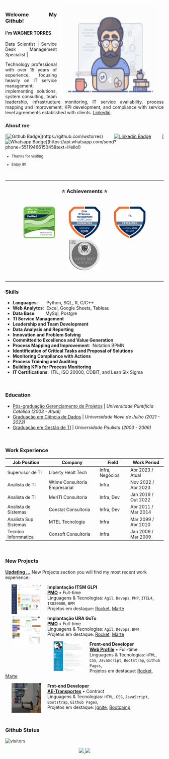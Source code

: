 <div class="avatar avatar-user width-full border color-bg-default">
  <img align="right" width="300" height="300" style="border-radius: 5%" 
  border="0" hspace="20" src="./img/programmer-rounded-edges.gif">
</div>  

<div class="aboutme aboutme-user width-full border color-bg-default">
  <text align="justify" margin-left="20px">

### Welcome My Github!
#### I'm WAGNER TORRES

Data Scientist | Service Desk Management Specialist |

Technology professional with over 15 years of experience, focusing heavily on IT service management; implementing solutions, system consulting, team leadership, infrastructure monitoring, IT service availability, process mapping and improvement, KPI development, and compliance with service level agreements established with clients. [Linkedin](https://linkedin.com/in/wstorres). 
 
### About me 

  [![Github Badge](https://img.shields.io/badge/-Github-000?style=flat-square&logo=Github&logoColor=white&link=(https://github.com/wstorres))](https://github.com/wstorres)
  [![Linkedin Badge](https://img.shields.io/badge/-LinkedIn-blue?style=flat-square&logo=Linkedin&logoColor=white&link=https://www.linkedin.com/in/wstorres/)](https://www.linkedin.com/in/wstorres/)
  [![Whatsapp Badge](https://img.shields.io/badge/-Whatsapp-4CA143?style=flat-square&labelColor=4CA143&logo=whatsapp&logoColor=white&link=https://api.whatsapp.com/send?phone=5511946615045&text=Hello!)](https://api.whatsapp.com/send?phone=5511946615045&text=Hello!)

 
<sub>

- Thanks for visiting. 
  
- Enjoy it!! 
  
</sub>

</div>

<br/>

---

<h3 align="center">⭐ Achievements ⭐</h3>


<br />


<div class="avatar avatar-user width-full border color-bg-default" align="center">

<img align="justify" width="100" height="100" border="0" hspace="20" src="https://github.com/wstorres/certificados-pub/blob/main/badge-cybersecurity01.png?raw=true">

<img align="justify" width="100" height="100" border="0" hspace="20" src="https://github.com/wstorres/certificados-pub/blob/main/Badge-ITSM.png?raw=true">

<img align="justify" width="100" height="100" border="0" hspace="20" src="https://github.com/wstorres/certificados-pub/blob/main/badge-ITIL.png?raw=true">

<img align="justify" width="100" height="100" border="0" hspace="20" src="https://github.com/wstorres/certificados-pub/blob/main/CSSC-WB-Final.png?raw=true">




</div>

<br />


---
### Skills

- **Languages**:&nbsp;&nbsp;&nbsp;&nbsp;&nbsp;&nbsp; Python, SQL, R, C/C++
- **Web Analytcs**:&nbsp;                 Excel, Google Sheets, Tableau
- **Data Base**:&nbsp;&nbsp;&nbsp;&nbsp;&nbsp;&nbsp;&nbsp; MySql, Postgre
- **TI Service Management**
- **Leadership and Team Development**
- **Data Analysis and Reporting**
- **Innovation and Problem Solving**
- **Committed to Excellence and Value Generation**
- **Process Mapping and Improvement**:&nbsp;   Notation BPMN
- **Identification of Critical Tasks and Proposal of Solutions**
- **Monitoring Compliance with Actions**
- **Process Training and Auditing**
- **Building KPIs for Process Monitoring**
- **IT Certifications**:&nbsp;  ITIL, ISO 20000, COBIT, and Lean Six Sigma
<br />


### Education

- [Pós-graduação Gerenciamento de Projetos](#) | *Universitade Puntifícia Católica (2003 - Atual)*
- [Graduação em Ciência de Dados](#) | *Universidade Nove de Julho (2021 - 2023)*
- [Graduação em Gestão de TI](#) | *Universidade Paulista (2003 - 2006)*


<br />



### Work Experience 

| **Job Position**       | **Company**                            | **Field**            | **Work Period**     |
| ---------------------- | ---------------------------            | -------------------- | ------------------  |
| Supervisor de TI       | Liberty Healt Tech                     | Infra, Negócios      | Abr 2023 / Atual    | 
| Analista de TI         | Wtime Consultoria Empresarial          | Infra                | Nov 2022 / Abr 2023 |  
| Analista de TI         | MeriTI Consultoria                     | Infra, Dev           | Jan 2019 / Out 2022 |  
| Analista de Sistemas   | Constat Consultoria                    | Infra, Dev           | Abr 2011 / Mar 2014 |
| Analista Sup Sistemas  | MTEL Tecnologia                        | Infra                | Mar 2099 / Abr 2010 |
| Tecnico Informnatica   | Consoft Consultoria                    | Infra                | Jan 2006 / Mar 2009 |

<br />


### New Projects 
**[Updating ...](#)** New Projects section you will find my most recent work experience:

[<img align="left" height="94px" width="94px" hspace="20" alt="Warpnet" src="./img/Ferramenta-GLPI-10-2.png"/>](https://github.com/wstorres/meu-projeto-glpi/)

**Implantação ITSM GLPI** \
[**PMO**](https://wstorres.github.io/ITSM-GLPI/) • Full-time \
Linguagens & Tecnologias: `Agil`, `Devops`, `PHP`, `ITIL4`, `ISO20000`, `BPM`\
Projetos em destaque: [Rocket](#), [Marte](#)
<br/>

[<img align="left" height="94px" width="94px" hspace="20" alt="Warpnet" src="./img/URA-GoTo.png"/>](https://github.com/wstorres/meu-projeto-ura-goto/)

**Implantação URA GoTo** \
[**PMO**](https://wstorres.github.io/URA-GOTO/) • Full-time \
Linguagens & Tecnologias: `Agil`, `Devops`, `BPM`\
Projetos em destaque: [Rocket](#), [Marte](#)
<br/>



[<img align="left" height="94px" width="94px" hspace="20" alt="Warpnet" src="./img/deploy10.png"/>](https://wstorres.github.io/curriculo-designer/)

**Front-end Developer** \
[**Web Profile**](https://wstorres.github.io/curriculo-designer/) • Full-time \
Linguagens & Tecnologias: `HTML`, `CSS`, `JavaScript`, `Bootstrap`, `Github Pages`,\
Projetos em destaque: [Rocket](#), [Marte](#)
<br/>

[<img align="left" height="94px" width="94px" alt="Rocketseat" hspace="20" src="./img/ae-transportes.png"/>](#)

**Frot-end Developer** \
[**AE-Transportes**](#/) • Contract \
Linguagens & Tecnologias: `HTML`, `CSS`, `JavaScript`, `Bootstrap`, `Github Pages`,\
Projetos em destaque: [Ignite](#), [Bootcamp](#)
<br/>

<!--

[<img align="left" height="94px" width="94px" alt="Nubank" hspace="20" src="https://nubank.com.br/images/nu-icon.png?v=2"/>](https://nubank.com.br/)

**Software Engineer** \
[**Nubank**](https://nubank.com.br/) • Contract \
Linguagens & Tecnologias: `React Native`, `Node`, `Swift`, `Kotlin`, `OpenShift` \
Projetos em destaque: [App](https://nubank.com.br/)
<br/>
-->
<br/>



### Github Status

![visitors](https://visitor-badge.glitch.me/badge?page_id=wstorres.wstorres) 


<div align="center"> 

  <a href="https://github.com/wstorres">

  <img height="140em" src="https://github-readme-stats.vercel.app/api?username=wstorres&show_icons=true&theme=dracula&include_all_commits=true&count_private=true"/>

  <img height="140em" src="https://github-readme-stats.vercel.app/api/top-langs/?username=wstorres&layout=compact&langs_count=7&theme=dracula"/>

</div>










